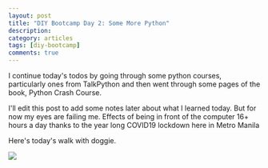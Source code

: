 ```yaml
---
layout: post
title: "DIY Bootcamp Day 2: Some More Python"
description: 
category: articles
tags: [diy-bootcamp]
comments: true
---
```


I continue today's todos by going through some python courses, particularly ones from TalkPython and then went through some pages of the book, Python Crash Course.

<!-- more -->

I'll edit this post to add some notes later about what I learned today. But for now my eyes are failing me. Effects of being in front of the computer 16+ hours a day thanks to the year long COVID19 lockdown here in Metro Manila

	
Here's today's walk with doggie.

<img src="https://lh3.googleusercontent.com/ZKyKn_WuOmE1tcIj_Od2ZDM2pF_X855R3pyQh5Kdu_zxgCz52nvyiYrNENvQ7H4NuTvzxvQpmOPEmcPBCe8drIIprqglvKGrPQic5ZLK1hb2fNkuhvsDo1DaVJzQBzcgIgMOC0VIxBJzt_1saecm2DZpEhk9bOT9rCgbwh9OYm9boN4xQqs8PAZfzRFMSOmPY8_uTQvH0Ouebr_X9W_RuQXcT78LihVpExv8EO9EH9jU8ZQ87grX8EL6b7B8PfzwLFm25s6RqWXoXUOF67VNZK0sClNfd7XNHYFtHkx_G2ttZmZfqtCc4mHo9uU5jdaVbn4QPRZOvdyZbC47NIG4ED55bjQppeBJv5L2UH33cOwXhefdXV_KAqBt9qFNke2ihte-xF8kGKjGXsBZNocapQWhQqRMhihF9YWA2pDWowzCsjQTOBqWm6TZraeMY1TEOcDrpH4z9gXSe8614cGVQjdfXUj5_7peCTm5fDhEkUHHrIz6bslOSQOY4ul8BiilB7TaCYdXP-KTQvkYhqVACu33aA9rukDMfl6osvIfIpCSgftB9T7pLncuZAlLzW32McWoGt7miZa6jUdXMWqYychoHMfy5dOnGr0cDJkQ9-HZuy9GiKPDb6TTH9cCmsUAycWJEFDP1oXvVzcCX-JBLfu9Pxdjzxco9r7A8UyahtKj3qw3nrCYuNfS5ztiRQnkrfiiTF9Hzl16BMkMlGlBwBHw=w1856-h1392-no?authuser=0">
